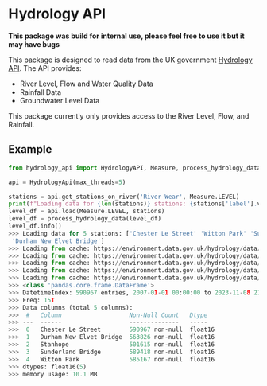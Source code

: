 # Hydrology API

**This package was build for internal use, please feel free to use it but it may have bugs**

This package is designed to read data from the UK government [Hydrology API](https://environment.data.gov.uk/hydrology/doc/reference).
The API provides:

-   River Level, Flow and Water Quality Data
-   Rainfall Data
-   Groundwater Level Data

This package currently only provides access to the River Level, Flow, and Rainfall.

## Example

```python
from hydrology_api import HydrologyAPI, Measure, process_hydrology_data

api = HydrologyApi(max_threads=5)

stations = api.get_stations_on_river('River Wear', Measure.LEVEL)
print(f"Loading data for {len(stations)} stations: {stations['label'].values}")
level_df = api.load(Measure.LEVEL, stations)
level_df = process_hydrology_data(level_df)
level_df.info()
>>> Loading data for 5 stations: ['Chester Le Street' 'Witton Park' 'Sunderland Bridge' 'Stanhope'
 'Durham New Elvet Bridge']
>>> Loading from cache: https://environment.data.gov.uk/hydrology/data/batch-readings/batch/?measure=e7d8bbb6-5bba-4057-9f49-a299482c3348-level-i-900-m-qualified&mineq-date=2007-01-01
>>> Loading from cache: https://environment.data.gov.uk/hydrology/data/batch-readings/batch/?measure=05784319-693a-4d75-b29e-32f01a99ee4f-level-i-900-m-qualified&mineq-date=2007-01-01
>>> Loading from cache: https://environment.data.gov.uk/hydrology/data/batch-readings/batch/?measure=ddedb4d9-b2be-47c1-998d-acbc0ffb124b-level-i-900-m-qualified&mineq-date=2007-01-01
>>> Loading from cache: https://environment.data.gov.uk/hydrology/data/batch-readings/batch/?measure=b29c481a-5012-40f5-bb0c-f9370be34975-level-i-900-m-qualified&mineq-date=2007-01-01
>>> Loading from cache: https://environment.data.gov.uk/hydrology/data/batch-readings/batch/?measure=ba3f8598-e654-430d-9bb8-e1652e6ff93d-level-i-900-m-qualified&mineq-date=2007-01-01
>>> <class 'pandas.core.frame.DataFrame'>
>>> DatetimeIndex: 590967 entries, 2007-01-01 00:00:00 to 2023-11-08 21:30:00
>>> Freq: 15T
>>> Data columns (total 5 columns):
>>>  #   Column                   Non-Null Count   Dtype
>>> ---  ------                   --------------   -----
>>>  0   Chester Le Street        590967 non-null  float16
>>>  1   Durham New Elvet Bridge  563826 non-null  float16
>>>  2   Stanhope                 501615 non-null  float16
>>>  3   Sunderland Bridge        589418 non-null  float16
>>>  4   Witton Park              585167 non-null  float16
>>> dtypes: float16(5)
>>> memory usage: 10.1 MB
```
